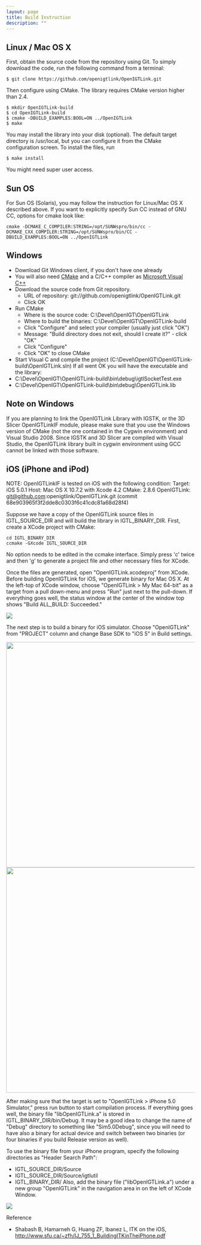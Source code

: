 ```yaml
---
layout: page
title: Build Instruction
description: ""
---
```


## Linux / Mac OS X
First, obtain the source code from the repository using Git. To simply download the code, run the following command from a terminal:

    $ git clone https://github.com/openigtlink/OpenIGTLink.git

Then configure using CMake. The library requires CMake version higher than 2.4.

    $ mkdir OpenIGTLink-build
    $ cd OpenIGTLink-build
    $ cmake -DBUILD_EXAMPLES:BOOL=ON ../OpenIGTLink
    $ make

You may install the library into your disk (optional). The default target directory is /usr/local, but you can configure it from the CMake configuration screen. To install the files, run

    $ make install

You might need super user access.

## Sun OS

For Sun OS (Solaris), you may follow the instruction for Linux/Mac OS X described above. If you want to explicitly specify Sun CC instead of GNU CC, options for cmake look like:

    cmake -DCMAKE_C_COMPILER:STRING=/opt/SUNWspro/bin/cc -DCMAKE_CXX_COMPILER:STRING=/opt/SUNWspro/bin/CC -DBUILD_EXAMPLES:BOOL=ON ../OpenIGTLink

## Windows
* Download Git Windows client, if you don't have one already
* You will also need [CMake](http://www.cmake.org/HTML/Download.html) and a C/C++ compiler as [Microsoft Visual C++](http://www.microsoft.com/express/vc/)
* Download the source code from Git repository.
  * URL of repository: git://github.com/openigtlink/OpenIGTLink.git
  * Click OK
* Run CMake
  * Where is the source code: C:\Devel\OpenIGT\OpenIGTLink
  * Where to build the binaries: C:\Devel\OpenIGT\OpenIGTLink-build
  * Click "Configure" and select your compiler (usually just click "OK")
  * Message: "Build directory does not exit, should I create it?" - click "OK"
  * Click "Configure"
  * Click "OK" to close CMake
* Start Visual C and compile the project (C:\Devel\OpenIGT\OpenIGTLink-build\OpenIGTLink.sln)
If all went OK you will have the executable and the library:
* C:\Devel\OpenIGT\OpenIGTLink-build\bin\debug\igtlSocketTest.exe
* C:\Devel\OpenIGT\OpenIGTLink-build\bin\debug\OpenIGTLink.lib

## Note on Windows
If you are planning to link the OpenIGTLink Library with IGSTK, or the 3D Slicer OpenIGTLinkIF module, please make sure that you use the Windows version of CMake (not the one contained in the Cygwin environment) and Visual Studio 2008. Since IGSTK and 3D Slicer are compiled with Visual Studio, the OpenIGTLink library built in cygwin environment using GCC cannot be linked with those software.

## iOS (iPhone and iPod)
NOTE: OpenIGTLinkIF is tested on iOS with the following condition:
    Target: iOS 5.0.1
    Host: Mac OS X 10.7.2 with Xcode 4.2
    CMake: 2.8.6
    OpenIGTLink: git@github.com:openigtlink/OpenIGTLink.git (commit 68e903965f3f2dde8c0303f6c41cdc81a68d28f4)

Suppose we have a copy of the OpenIGTLink source files in IGTL_SOURCE_DIR and will build the library in IGTL_BINARY_DIR.
First, create a XCode project with CMake:

    cd IGTL_BINARY_DIR
    ccmake -GXcode IGTL_SOURCE_DIR

No option needs to be edited in the ccmake interface. Simply press 'c' twice and then 'g' to generate a project file and other necessary files for XCode.

Once the files are generated, open "OpenIGTLink.xcodeproj" from XCode. Before building OpenIGTLink for iOS, we generate binary for Mac OS X.
At the left-top of XCode window, choose "OpenIGTLink > My Mac 64-bit" as a target from a pull down-menu and press "Run" just next to the pull-down. If everything goes well, the status window at the center of the window top shows "Build ALL_BUILD: Succeeded."

<img src="http://www.na-mic.org/Wiki/images/1/1b/OpenIGTLink_Library_Build_iOS_1.png"/>

The next step is to build a binary for iOS simulator. Choose "OpenIGTLink" from "PROJECT" column and change Base SDK to "iOS 5"  in Build settings.

<img src="http://www.na-mic.org/Wiki/images/b/b6/OpenIGTLink_Library_Build_iOS_2.png" width="600"/>

<img src="http://www.na-mic.org/Wiki/images/6/6a/OpenIGTLink_Library_Build_iOS_3.png" width="600"/>

After making sure that the target is set to "OpenIGTLink > iPhone 5.0 Simulator," press run button to start compilation process. If everything goes well, the binary file "libOpenIGTLink.a" is stored in IGTL_BINARY_DIR/bin/Debug. It may be a good idea to change the name of "Debug" directory to something like "Sim5.0Debug", since you will need to have also a binary for actual device and switch between two binaries (or four binaries if you build Release version as well).

To use the binary file from your iPhone program, specify the following directories as "Header Search Path":
* IGTL_SOURCE_DIR/Source
* IGTL_SOURCE_DIR/Source/igtlutil
* IGTL_BINARY_DIR/
Also, add the binary file ("libOpenIGTLink.a") under a new group "OpenIGTLink" in the navigation area in on the left of XCode Window.

<img src="http://www.na-mic.org/Wiki/images/9/9a/OpenIGTLink_Library_Build_iOS_4.png"/>


Reference
* Shabash B, Hamarneh G, Huang ZF, Ibanez L, ITK on the iOS, http://www.sfu.ca/~zfh/IJ_755_1_BuildingITKinTheiPhone.pdf



